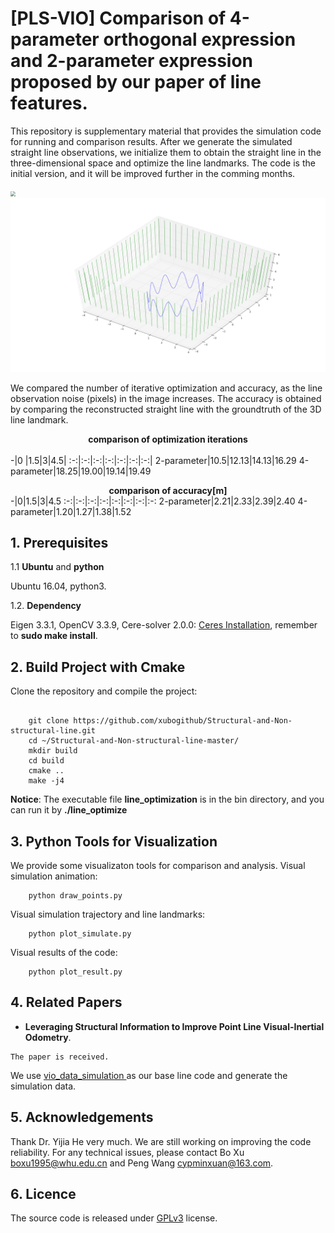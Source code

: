 # [PLS-VIO] Comparison of 4-parameter orthogonal expression and 2-parameter expression proposed by our paper of line features.
This repository is supplementary material that provides the simulation code for running and comparison results. After we generate the simulated straight line observations, we initialize them to obtain the straight line in the three-dimensional space and optimize the  line landmarks. The code is the initial version, and it will be improved further in the comming months.

<img src="./bin/demo/simulate_line.gif" style="zoom:50%"><img src="./bin/demo/simulate_line.png" style="zoom:50%">

We compared the number of iterative optimization and accuracy, as the line observation noise (pixels) in the image increases. The accuracy is obtained by comparing the reconstructed straight line with the groundtruth of the 3D line landmark.
**<center>comparison of optimization iterations</center>**  
 -|0 |1.5|3|4.5|
  :-:|:-:|:-:|:-:|:-:|:-:|:-:|
  2-parameter|10.5|12.13|14.13|16.29
  4-parameter|18.25|19.00|19.14|19.49
    

**<center>comparison of accuracy[m]</center>**
-|0|1.5|3|4.5
:-:|:-:|:-:|:-:|:-:|:-:|:-:|:-:
 2-parameter|2.21|2.33|2.39|2.40
4-parameter|1.20|1.27|1.38|1.52
## 1. Prerequisites
1.1 **Ubuntu** and **python**

Ubuntu 16.04, python3.

1.2. **Dependency**

Eigen 3.3.1, OpenCV 3.3.9, Cere-solver 2.0.0: [Ceres Installation](http://ceres-solver.org/installation.html), remember to **sudo make install**.

## 2. Build Project with Cmake
Clone the repository and compile the project:
```

	git clone https://github.com/xubogithub/Structural-and-Non-structural-line.git
	cd ~/Structural-and-Non-structural-line-master/
	mkdir build
	cd build
	cmake ..
	make -j4   
```
**Notice**: The executable file **line_optimization** is in the bin directory, and you can run it by **./line_optimize**

## 3. Python Tools for Visualization
We provide some visualizaton tools for comparison and analysis.
Visual simulation animation:
```
	python draw_points.py
```
Visual simulation trajectory and line landmarks:
```
	python plot_simulate.py
```
Visual results of the code:
```
	python plot_result.py
```
## 4. Related Papers

- **Leveraging Structural Information to Improve Point Line Visual-Inertial Odometry**.
```
The paper is received.
```

We use [vio_data_simulation ](https://github.com/HeYijia/vio_data_simulation.git) as our base line code and generate the simulation data.

## 5. Acknowledgements

Thank Dr. Yijia He very much. We are still working on improving the code reliability. For any technical issues, please contact Bo Xu boxu1995@whu.edu.cn and Peng Wang cypminxuan@163.com.

## 6. Licence
The source code is released under [GPLv3](http://www.gnu.org/licenses/) license.
